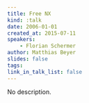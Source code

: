 ```yaml
---
title: Free NX
kind: :talk
date: 2006-01-01
created_at: 2015-07-11
speakers:
    - Florian Schermer
author: Matthias Beyer
slides: false
tags:
link_in_talk_list: false
---
```


No description.
